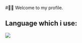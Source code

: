 #🤙🏼 Welcome to my profile. 
## Language which i use:
![](https://img.shields.io/badge/javascript-blue?logo=javascript)